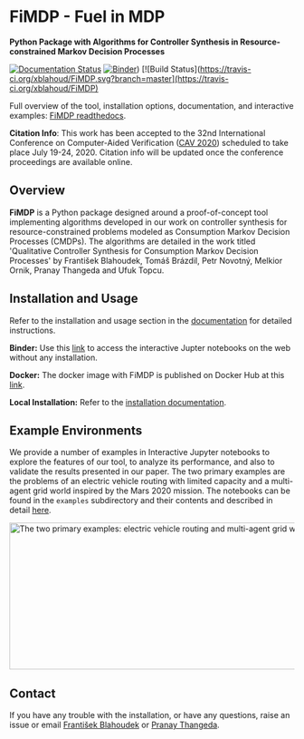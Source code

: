 
# FiMDP - Fuel in MDP
**Python Package with Algorithms for Controller Synthesis in Resource-constrained Markov Decision Processes**

[![Documentation Status](https://readthedocs.org/projects/fimdp/badge/?version=latest)](https://fimdp.readthedocs.io/en/latest/?badge=latest) [![Binder](https://mybinder.org/badge_logo.svg)](https://mybinder.org/v2/gh/xblahoud/FiMDP/master)) [![Build Status](https://travis-ci.org/xblahoud/FiMDP.svg?branch=master](https://travis-ci.org/xblahoud/FiMDP)


Full overview of the tool, installation options, documentation, and interactive examples:
[FiMDP readthedocs](https://fimdp.readthedocs.io/).

**Citation Info**: This work has been accepted to the 32nd International Conference on Computer-Aided Verification ([CAV 2020](http://i-cav.org/2020/)) scheduled to take place
July 19-24, 2020. Citation info will be updated once the conference proceedings are available online. 


## Overview

**FiMDP** is a Python package designed around a proof-of-concept tool implementing algorithms developed in our work on 
controller synthesis for resource-constrained problems modeled as Consumption Markov Decision Processes (CMDPs). The algorithms
are detailed in the work titled 'Qualitative Controller Synthesis for Consumption Markov Decision Processes' by 
František Blahoudek, Tomáš Brázdil, Petr Novotný, Melkior Ornik, Pranay Thangeda and Ufuk Topcu.

## Installation and Usage
Refer to the installation and usage section in the [documentation](https://fimdp.readthedocs.io/en/latest/install.html) for detailed instructions.

**Binder:**
Use this [link](https://mybinder.org/v2/gh/xblahoud/FiMDP/master) to access the interactive Jupter notebooks on the web without any installation.

**Docker:**
The docker image with FiMDP is published on Docker Hub at this [link](https://hub.docker.com/repository/docker/xblahoud/FiMDP). 

**Local Installation:**
Refer to the [installation documentation](https://fimdp.readthedocs.io/en/latest/install.html).

## Example Environments
We provide a number of examples in Interactive Jupyter notebooks to explore the features of our tool, to 
analyze its performance, and also to validate the results presented in our paper. The two primary examples are 
the problems of an electric vehicle routing with limited capacity and a multi-agent grid world inspired by the 
Mars 2020 mission. The notebooks can be found in the `examples` subdirectory and their contents and described in
detail [here](https://fimdp.readthedocs.io/en/latest/examples.html).

<img src="https://raw.githubusercontent.com/xblahoud/FiMDP/master/docs/source/images/environments.png" alt="The two primary examples: electric vehicle routing and multi-agent grid world." align="center" height="259" width="570" >

## Contact
If you have any trouble with the installation, or have any questions, raise an issue or email [František Blahoudek](fandikb@gmail.com) or [Pranay Thangeda](contact@prny.me).



